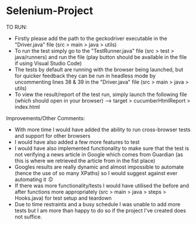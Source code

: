 # Selenium-Project

TO RUN:
 - Firstly please add the path to the geckodriver executable in the "Driver.java" file (src > main > java > utils)
 - To run the test simply go to the "TestRunner.java" file (src > test > java/runners) and run the file (play button should be available in the file if using Visual Studio Code)
 - The tests by default are running with the browser being launched, but for quicker feedback they can be run in headless mode by uncommenting lines 38 & 39 in the "Driver.java" file (src > main > java > utils)
 - To view the result/report of the test run, simply launch the following file (which should open in your browser) --> target > cucumberHtmlReport > index.html

Improvements/Other Comments:
- With more time I would have added the ability to run cross-browser tests and support for other browsers
- I would have also added a few more features to test
- I would have also implemented functionality to make sure that the test is not verifying a news article in Google which comes from Guardian (as this is where we retrieved the article from in the fist place)
- Googles results are really dynamic and almost impossible to automate (hence the use of so many XPaths) so I would suggest against ever automating it :D
- If there was more functionality/tests I would have utilised the before and after functions more appropriately (src > main > java > steps > Hooks.java) for test setup and teardown
- Due to time restraints and a busy schedule I was unable to add more tests but I am more than happy to do so if the project I've created does not suffice.
